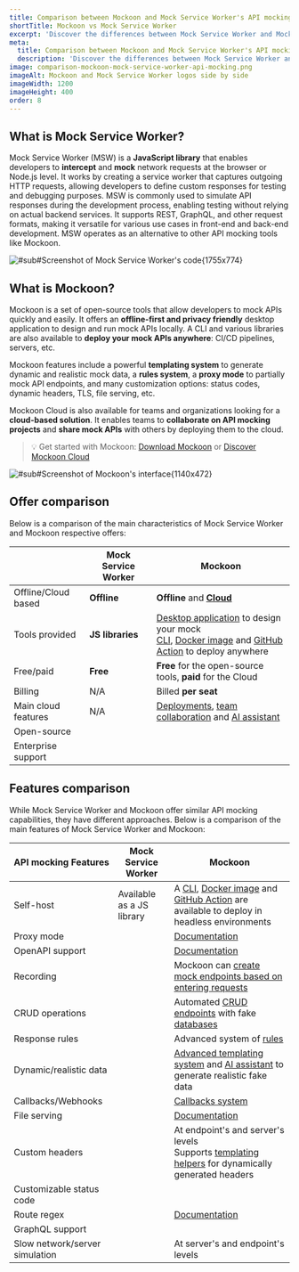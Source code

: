 ```yaml
---
title: Comparison between Mockoon and Mock Service Worker's API mocking services
shortTitle: Mockoon vs Mock Service Worker
excerpt: 'Discover the differences between Mock Service Worker and Mockoon API mocking services: cloud offer, features, and more'
meta:
  title: Comparison between Mockoon and Mock Service Worker's API mocking services
  description: 'Discover the differences between Mock Service Worker and Mockoon API mocking services: cloud offer, features, and more'
image: comparison-mockoon-mock-service-worker-api-mocking.png
imageAlt: Mockoon and Mock Service Worker logos side by side
imageWidth: 1200
imageHeight: 400
order: 8
---
```


## What is Mock Service Worker?

Mock Service Worker (MSW) is a **JavaScript library** that enables developers to **intercept** and **mock** network requests at the browser or Node.js level. It works by creating a service worker that captures outgoing HTTP requests, allowing developers to define custom responses for testing and debugging purposes. MSW is commonly used to simulate API responses during the development process, enabling testing without relying on actual backend services. It supports REST, GraphQL, and other request formats, making it versatile for various use cases in front-end and back-end development. MSW operates as an alternative to other API mocking tools like Mockoon.

![#sub#Screenshot of Mock Service Worker's code{1755x774}](/images/compare/api-mocking-comparison-mock-service-worker-screenshot.png)

## What is Mockoon?

Mockoon is a set of open-source tools that allow developers to mock APIs quickly and easily. It offers an **offline-first and privacy friendly** desktop application to design and run mock APIs locally. A CLI and various libraries are also available to **deploy your mock APIs anywhere**: CI/CD pipelines, servers, etc.

Mockoon features include a powerful **templating system** to generate dynamic and realistic mock data, a **rules system**, a **proxy mode** to partially mock API endpoints, and many customization options: status codes, dynamic headers, TLS, file serving, etc.

Mockoon Cloud is also available for teams and organizations looking for a **cloud-based solution**. It enables teams to **collaborate on API mocking projects** and **share mock APIs** with others by deploying them to the cloud.

> 💡 Get started with Mockoon: [Download Mockoon](/download/) or [Discover Mockoon Cloud](/cloud/)

![#sub#Screenshot of Mockoon's interface{1140x472}](/images/compare/api-mocking-comparison-mockoon-screenshot.png)

## Offer comparison

Below is a comparison of the main characteristics of Mock Service Worker and Mockoon respective offers:

|                                                        | Mock Service Worker                                                            | Mockoon                                                                                                                                                                                                                                     |
| ------------------------------------------------------ | ------------------------------------------------------------------------------ | ------------------------------------------------------------------------------------------------------------------------------------------------------------------------------------------------------------------------------------------- |
| <span class="text-gray-700">Offline/Cloud based</span> | **Offline**                                                                    | **Offline** and [**Cloud** ](/cloud/)                                                                                                                                                                                                       |
| <span class="text-gray-700">Tools provided</span>      | **JS libraries**                                                               | [Desktop application](/download/) to design your mock<br/> [CLI](/cli/), [Docker image](https://hub.docker.com/r/mockoon/cli) and [GitHub Action](https://github.com/marketplace/actions/mockoon-cli) to deploy anywhere                    |
| <span class="text-gray-700">Free/paid</span>           | **Free**                                                                       | **Free** for the open-source tools, **paid** for the Cloud                                                                                                                                                                                  |
| <span class="text-gray-700">Billing</span>             | N/A                                                                            | Billed **per seat**                                                                                                                                                                                                                         |
| <span class="text-gray-700">Main cloud features</span> | N/A                                                                            | [Deployments](/docs/latest/mockoon-cloud/api-mock-cloud-deployments/), [team collaboration](/docs/latest/mockoon-cloud/data-synchronization-team-collaboration/) and [AI assistant](/docs/latest/mockoon-cloud/templates-and-ai-assistant/) |
| <span class="text-gray-700">Open-source</span>         | <span class="text-success fw-bold fs-3 me-2"><i class="icon-check"></i></span> | <span class="text-success fw-bold fs-3 me-2"><i class="icon-check"></i></span>                                                                                                                                                              |
| <span class="text-gray-700">Enterprise support</span>  | <span class="text-success fw-bold fs-3 me-2"><i class="icon-check"></i></span> | <span class="text-success fw-bold fs-3 me-2"><i class="icon-check"></i></span>                                                                                                                                                              |

## Features comparison

While Mock Service Worker and Mockoon offer similar API mocking capabilities, they have different approaches. Below is a comparison of the main features of Mock Service Worker and Mockoon:

| API mocking Features                                              | Mock Service Worker                                                                                     | Mockoon                                                                                                                                                                                                                                                                      |
| ----------------------------------------------------------------- | ------------------------------------------------------------------------------------------------------- | ---------------------------------------------------------------------------------------------------------------------------------------------------------------------------------------------------------------------------------------------------------------------------- |
| <span class="text-gray-700">Self-host</span>                      | <span class="text-success fw-bold fs-3 me-2"><i class="icon-check"></i></span>Available as a JS library | <span class="text-success fw-bold fs-3 me-2"><i class="icon-check"></i></span> A [CLI](/cli/), [Docker image](https://hub.docker.com/r/mockoon/cli) and [GitHub Action](https://github.com/marketplace/actions/mockoon-cli) are available to deploy in headless environments |
| <span class="text-gray-700">Proxy mode</span>                     | <span class="text-success fw-bold fs-3 me-2"><i class="icon-check"></i></span>                          | <span class="text-success fw-bold fs-3 me-2"><i class="icon-check"></i></span> [Documentation](/tutorials/partial-mocking-proxy/)                                                                                                                                            |
| <span class="text-gray-700">OpenAPI support </span>               | <span class="text-success fw-bold fs-3 me-2"><i class="icon-check"></i></span>                          | <span class="text-success fw-bold fs-3 me-2"><i class="icon-check"></i></span> [Documentation](/docs/latest/openapi/import-export-openapi-format/)                                                                                                                           |
| <span class="text-gray-700">Recording</span>                      | <span class="text-success fw-bold fs-3 me-2"><i class="icon-check"></i></span>                          | <span class="text-success fw-bold fs-3 me-2"><i class="icon-check"></i></span> Mockoon can [create mock endpoints based on entering requests](/tutorials/requests-recording-auto-mocking/)                                                                                   |
| <span class="text-gray-700">CRUD operations</span>                | <span class="text-success fw-bold fs-3 me-2"><i class="icon-check"></i></span>                          | <span class="text-success fw-bold fs-3 me-2"><i class="icon-check"></i></span> Automated [CRUD endpoints](/tutorials/create-full-rest-api-crud-routes/) with fake [databases](/docs/latest/data-buckets/overview/)                                                           |
| <span class="text-gray-700">Response rules</span>                 | <span class="text-success fw-bold fs-3 me-2"><i class="icon-check"></i></span>                          | <span class="text-success fw-bold fs-3 me-2"><i class="icon-check"></i></span> Advanced system of [rules](/docs/latest/route-responses/dynamic-rules/)                                                                                                                       |
| <span class="text-gray-700">Dynamic/realistic data</span>         | <span class="text-success fw-bold fs-3 me-2"><i class="icon-check"></i></span>                          | <span class="text-success fw-bold fs-3 me-2"><i class="icon-check"></i></span> [Advanced templating system](/tutorials/generate-mock-json-data/) and [AI assistant](/ai-powered-api-mocking/) to generate realistic fake data                                                |
| <span class="text-gray-700">Callbacks/Webhooks</span>             | <span class="text-success fw-bold fs-3 me-2"><i class="icon-check"></i></span>                          | <span class="text-success fw-bold fs-3 me-2"><i class="icon-check"></i></span> [Callbacks system](/docs/latest/callbacks/overview/)                                                                                                                                          |
| <span class="text-gray-700">File serving</span>                   | <span class="text-success fw-bold fs-3 me-2"><i class="icon-check"></i></span>                          | <span class="text-success fw-bold fs-3 me-2"><i class="icon-check"></i></span> [Documentation](/docs/latest/response-configuration/file-serving/)                                                                                                                            |
| <span class="text-gray-700">Custom headers</span>                 | <span class="text-success fw-bold fs-3 me-2"><i class="icon-check"></i></span>                          | <span class="text-success fw-bold fs-3 me-2"><i class="icon-check"></i></span> At endpoint's and server's levels<br/>Supports [templating helpers](/docs/latest/templating/overview/#headers-templating) for dynamically generated headers                                   |
| <span class="text-gray-700">Customizable status code</span>       | <span class="text-success fw-bold fs-3 me-2"><i class="icon-check"></i></span>                          | <span class="text-success fw-bold fs-3 me-2"><i class="icon-check"></i></span>                                                                                                                                                                                               |
| <span class="text-gray-700">Route regex</span>                    | <span class="text-success fw-bold fs-3 me-2"><i class="icon-check"></i></span>                          | <span class="text-success fw-bold fs-3 me-2"><i class="icon-check"></i></span> [Documentation](/docs/latest/api-endpoints/routing/)                                                                                                                                          |
| <span class="text-gray-700">GraphQL support</span>                | <span class="text-success fw-bold fs-3 me-2"><i class="icon-check"></i></span>                          | <span class="text-danger fw-bold fs-3 me-2"><i class="icon-clear"></i></span>                                                                                                                                                                                                |
| <span class="text-gray-700">Slow network/server simulation</span> | <span class="text-success fw-bold fs-3 me-2"><i class="icon-check"></i></span>                          | <span class="text-success fw-bold fs-3 me-2"><i class="icon-check"></i></span> At server's and endpoint's levels                                                                                                                                                             |
